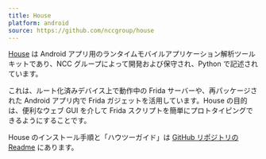 ```yaml
---
title: House
platform: android
source: https://github.com/nccgroup/house
---
```


[House](https://github.com/nccgroup/house "House") は Android アプリ用のランタイムモバイルアプリケーション解析ツールキットであり、NCC グループによって開発および保守され、Python で記述されています。

これは、ルート化済みデバイス上で動作中の Frida サーバーや、再パッケージされた Android アプリ内で Frida ガジェットを活用しています。House の目的は、便利なウェブ GUI を介して Frida スクリプトを簡単にプロトタイピングできるようにすることです。

House のインストール手順と「ハウツーガイド」は [GitHub リポジトリの Readme](https://github.com/nccgroup/house "Github Repo of House") にあります。
